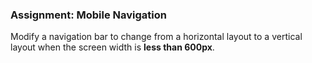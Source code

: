 ### **Assignment: Mobile Navigation**
Modify a navigation bar to change from a horizontal layout to a vertical layout when the screen width is **less than 600px**.
